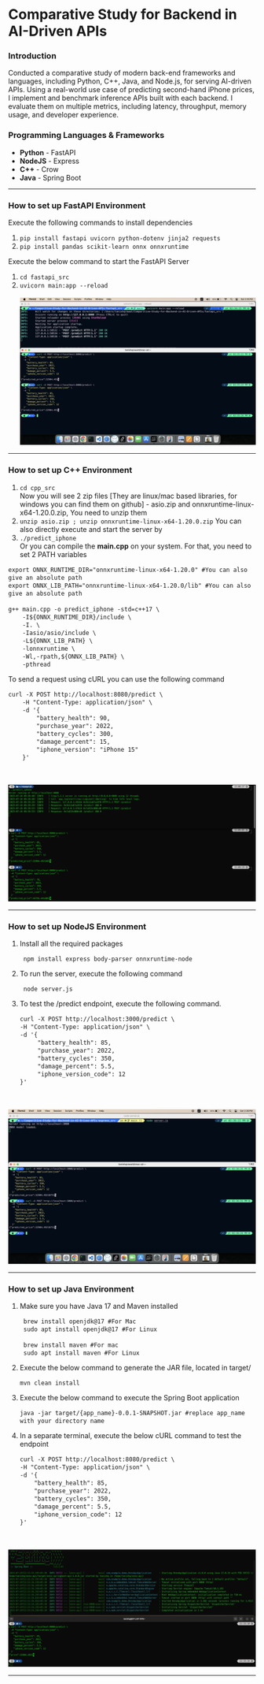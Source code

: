 # Comparative Study for Backend in AI-Driven APIs

### Introduction
Conducted a comparative study of modern back-end frameworks and languages, including Python, C++, Java, and Node.js, for serving AI-driven APIs. Using a real-world use case of predicting second-hand iPhone prices, I implement and benchmark inference APIs built with each backend. I evaluate them on multiple metrics, including latency, throughput, memory usage, and developer experience.

### Programming Languages & Frameworks
<ul>
<li> <b>Python</b> - FastAPI </li>
<li> <b>NodeJS</b> - Express </li>
<li> <b>C++</b> - Crow </li>
<li> <b>Java</b> - Spring Boot </li>
</ul>

<hr>

### How to set up FastAPI Environment
Execute the following commands to install dependencies
1. ``` pip install fastapi uvicorn python-dotenv jinja2 requests ```
2. ``` pip install pandas scikit-learn onnx onnxruntime ```

Execute the below command to start the FastAPI Server
1. ``` cd fastapi_src ``` 
2. ``` uvicorn main:app --reload ```
<br></br>
![FastAPI Server](assets/fastapi_server.png)
<hr>

### How to set up C++ Environment

1. ``` cd cpp_src ``` \
Now you will see 2 zip files [They are linux/mac based libraries, for windows you can find them on github] - asio.zip and onnxruntime-linux-x64-1.20.0.zip, You need to unzip them
2. ``` unzip asio.zip ; unzip onnxruntime-linux-x64-1.20.0.zip ```
You can also directly execute and start the server by
3. ``` ./predict_iphone ``` \
Or you can compile the <b>main.cpp</b> on your system. For that, you need to set 2 PATH variables
```
export ONNX_RUNTIME_DIR="onnxruntime-linux-x64-1.20.0" #You can also give an absolute path
export ONNX_LIB_PATH="onnxruntime-linux-x64-1.20.0/lib" #You can also give an absolute path

g++ main.cpp -o predict_iphone -std=c++17 \
    -I${ONNX_RUNTIME_DIR}/include \
    -I. \
    -Iasio/asio/include \
    -L${ONNX_LIB_PATH} \
    -lonnxruntime \
    -Wl,-rpath,${ONNX_LIB_PATH} \
    -pthread
```
To send a request using cURL you can use the following command
```
curl -X POST http://localhost:8080/predict \
    -H "Content-Type: application/json" \
    -d '{
        "battery_health": 90,
        "purchase_year": 2022,
        "battery_cycles": 300,
        "damage_percent": 15,
        "iphone_version": "iPhone 15"
    }'
```
<br></br>
![C++ Server](assets/cpp_server.png)
<hr>

### How to set up NodeJS Environment
1. Install all the required packages
   ```
    npm install express body-parser onnxruntime-node
   ```
2. To run the server, execute the following command
   ```
    node server.js
   ```
3. To test the /predict endpoint, execute the following command.
   ```
   curl -X POST http://localhost:3000/predict \
   -H "Content-Type: application/json" \
   -d '{
        "battery_health": 85,
        "purchase_year": 2022,
        "battery_cycles": 350,
        "damage_percent": 5.5,
        "iphone_version_code": 12
   }'
   ```
<br></br>
![Express Server](assets/express_server.png)
<hr>

### How to set up Java Environment
1. Make sure you have Java 17 and Maven installed
   ```
    brew install openjdk@17 #For Mac
    sudo apt install openjdk@17 #For Linux

    brew install maven #For mac
    sudo apt install maven #For Linux
   ```
2. Execute the below command to generate the JAR file, located in target/
    ```
    mvn clean install
    ```
3. Execute the below command to execute the Spring Boot application
    ```
    java -jar target/{app_name}-0.0.1-SNAPSHOT.jar #replace app_name with your directory name
    ```
4. In a separate terminal, execute the below cURL command to test the endpoint
    ```
    curl -X POST http://localhost:8080/predict \
   -H "Content-Type: application/json" \
   -d '{
        "battery_health": 85,
        "purchase_year": 2022,
        "battery_cycles": 350,
        "damage_percent": 5.5,
        "iphone_version_code": 12
   }'
    ```
<br></br>
![Spring Boot Server](assets/spring_server.png)
<hr>
